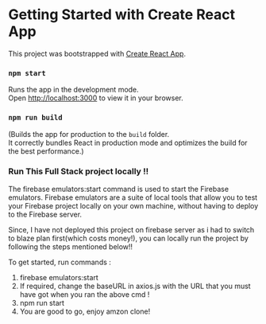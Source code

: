 # Getting Started with Create React App

This project was bootstrapped with [Create React App](https://github.com/facebook/create-react-app).

### `npm start`

Runs the app in the development mode.\
Open [http://localhost:3000](http://localhost:3000) to view it in your browser.

### `npm run build`

(Builds the app for production to the `build` folder.\
It correctly bundles React in production mode and optimizes the build for the best performance.)

### Run This Full Stack project locally !!


The firebase emulators:start command is used to start the Firebase emulators. Firebase emulators are a suite of local tools that allow you to test your Firebase project locally on your own machine, without having to deploy to the Firebase server.

Since, I have not deployed this project on firebase server as i had to switch to blaze plan first(which costs money!), you can locally run the project by following the steps mentioned below!!

To get started, 
run commands : 

1. firebase emulators:start
2. If required, change the baseURL in axios.js with the URL that you must have got when you ran the above cmd !
3. npm run start
4. You are good to go, enjoy amzon clone!